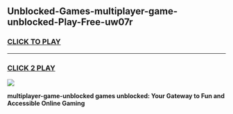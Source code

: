 
## Unblocked-Games-multiplayer-game-unblocked-Play-Free-uw07r
<h3>
<a href="https://premium76.site?title=multiplayer-game-unblocked&ref=23A">CLICK TO PLAY</a></h3>
<hr>

<h3>
<a href="https://premium76.site?title=multiplayer-game-unblocked&ref=23A">CLICK 2 PLAY</a>
  
</h3>

<a href="https://premium76.site?title=multiplayer-game-unblocked&ref=23A"><img src="https://clearcache.store/games.png"></a>


**multiplayer-game-unblocked games unblocked: Your Gateway to Fun and Accessible Online Gaming**
